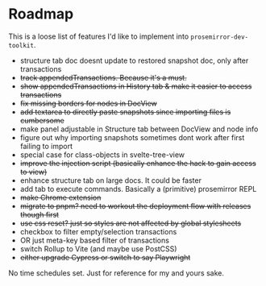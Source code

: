 # Roadmap

This is a loose list of features I'd like to implement into `prosemirror-dev-toolkit`.

- structure tab doc doesnt update to restored snapshot doc, only after transactions
- ~~track appendedTransactions. Because it's a must.~~
- ~~show appendedTransactions in History tab & make it easier to access transactions~~
- ~~fix missing borders for nodes in DocView~~
- ~~add textarea to directly paste snapshots since importing files is cumbersome~~
- make panel adjustable in Structure tab between DocView and node info
- figure out why importing snapshots sometimes dont work after first failing to import
- special case for class-objects in svelte-tree-view
- ~~improve the injection script (basically enhance the hack to gain access to view)~~
- enhance structure tab on large docs. It could be faster
- add tab to execute commands. Basically a (primitive) prosemirror REPL
- ~~make Chrome extension~~
- ~~migrate to pnpm? need to workout the deployment flow with releases though first~~
- ~~use css reset? just so styles are not affected by global stylesheets~~
- checkbox to filter empty/selection transactions
- OR just meta-key based filter of transactions
- switch Rollup to Vite (and maybe use PostCSS)
- ~~either upgrade Cypress or switch to say Playwright~~

No time schedules set. Just for reference for my and yours sake.
